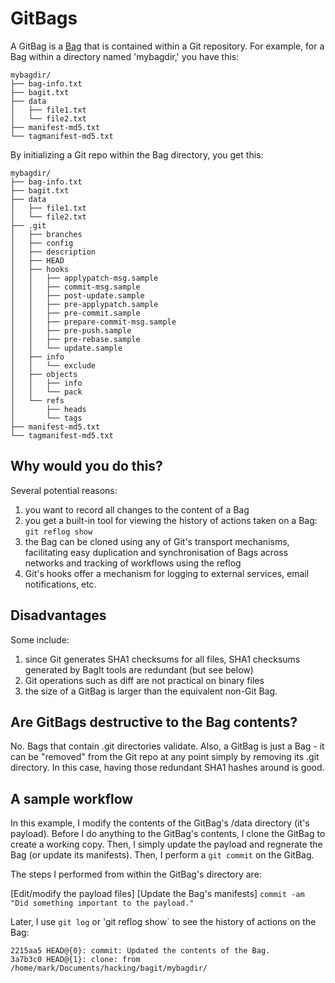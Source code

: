# GitBags

A GitBag is a [Bag](https://tools.ietf.org/html/draft-kunze-bagit-05) that is contained within a Git repository. For example, for a Bag within a directory named 'mybagdir,' you have this:

```
mybagdir/
├── bag-info.txt
├── bagit.txt
├── data
│   ├── file1.txt
│   └── file2.txt
├── manifest-md5.txt
└── tagmanifest-md5.txt
```
By initializing a Git repo within the Bag directory, you get this:

```
mybagdir/
├── bag-info.txt
├── bagit.txt
├── data
│   ├── file1.txt
│   └── file2.txt
├── .git
│   ├── branches
│   ├── config
│   ├── description
│   ├── HEAD
│   ├── hooks
│   │   ├── applypatch-msg.sample
│   │   ├── commit-msg.sample
│   │   ├── post-update.sample
│   │   ├── pre-applypatch.sample
│   │   ├── pre-commit.sample
│   │   ├── prepare-commit-msg.sample
│   │   ├── pre-push.sample
│   │   ├── pre-rebase.sample
│   │   └── update.sample
│   ├── info
│   │   └── exclude
│   ├── objects
│   │   ├── info
│   │   └── pack
│   └── refs
│       ├── heads
│       └── tags
├── manifest-md5.txt
└── tagmanifest-md5.txt
```

## Why would you do this?

Several potential reasons:

1. you want to record all changes to the content of a Bag
1. you get a built-in tool for viewing the history of actions taken on a Bag: `git reflog show`
1. the Bag can be cloned using any of Git's transport mechanisms, facilitating easy duplication and synchronisation of Bags across networks and tracking of workflows using the reflog
1. Git's hooks offer a mechanism for logging to external services, email notifications, etc.

## Disadvantages

Some include:

1. since Git generates SHA1 checksums for all files, SHA1 checksums generated by BagIt tools are redundant (but see below)
2. Git operations such as diff are not practical on binary files
3. the size of a GitBag is larger than the equivalent non-Git Bag.

## Are GitBags destructive to the Bag contents?

No. Bags that contain .git directories validate. Also, a GitBag is just a Bag - it can be "removed" from the Git repo at any point simply by removing its .git directory. In this case, having those redundant SHA1 hashes around is good. 

## A sample workflow

In this example, I modify the contents of the GitBag's /data directory (it's payload). Before I do anything to the GitBag's contents, I clone the GitBag to create a working copy. Then, I simply update the payload and regnerate the Bag (or update its manifests). Then, I perform a `git commit` on the GitBag.

The steps I performed from within the GitBag's directory are:

[Edit/modify the payload files]
[Update the Bag's manifests]
`commit -am "Did something important to the payload."`

Later, I use `git log` or 'git reflog show` to see the history of actions on the Bag:

```
2215aa5 HEAD@{0}: commit: Updated the contents of the Bag.
3a7b3c0 HEAD@{1}: clone: from /home/mark/Documents/hacking/bagit/mybagdir/
```

 






